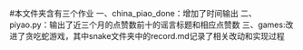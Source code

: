 #本文件夹含有三个作业
一、china_piao_done：增加了时间输出
二、piyao.py：输出了近三个月的点赞数前十的谣言标题和相应点赞数
三、games:改进了贪吃蛇游戏，其中snake文件夹中的record.md记录了相关改动和实现过程
